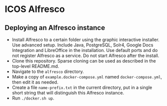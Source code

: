 ICOS Alfresco
===========

Deploying an Alfresco instance
----------------------------
- Install Alfresco to a certain folder using the graphic interactive installer. Use advanced setup. Include Java, PostgreSQL, Solr4, Google Docs Integration and LibreOffice in the installation. Use default ports and do not register Alfresco as a service. Do not start Alfresco after the install.
- Clone this repository. Sparse cloning can be used as described in the top-level README.md.
- Navigate to the `alfresco` directory.
- Make a copy of `example.docker-compose.yml` named `docker-compose.yml`, then edit it as needed.
- Create a file `name-prefix.txt` in the current directory, put in a single short string that will distinguish this Alfresco instance.
- Run `./docker.sh up`.


